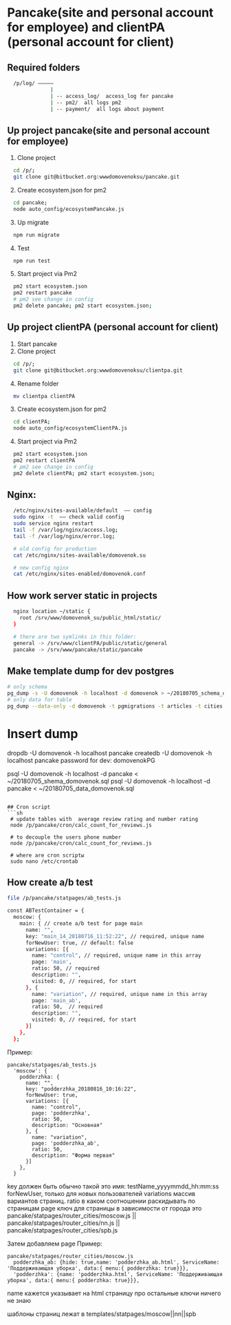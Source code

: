 # Pancake(site and personal account for employee) and clientPA (personal account for client)

## Required folders
```sh
  /p/log/ –––––
              |
              | -- access_log/  access_log for pancake
              | -- pm2/  all logs pm2
              | -- payment/  all logs about payment

```


## Up project pancake(site and personal account for employee)
1. Clone project
```sh
  cd /p/;
  git clone git@bitbucket.org:wwwdomovenoksu/pancake.git
```
2. Create ecosystem.json for pm2
```sh
  cd pancake;
  node auto_config/ecosystemPancake.js
```
3. Up migrate
```sh
  npm run migrate
```
4. Test
```sh
  npm run test
```
5. Start project via Pm2
```sh
  pm2 start ecosystem.json
  pm2 restart pancake
  # pm2 see change in config
  pm2 delete pancake; pm2 start ecosystem.json;
```


## Up project clientPA (personal account for client)
1. Start pancake
2. Clone project
```sh
  cd /p/;
  git clone git@bitbucket.org:wwwdomovenoksu/clientpa.git
```
4. Rename folder
```sh
  mv clientpa clientPA
```
3. Create ecosystem.json for pm2
```sh
  cd clientPA;
  node auto_config/ecosystemClientPA.js
```
4. Start project via Pm2
```sh
  pm2 start ecosystem.json
  pm2 restart clientPA
  # pm2 see change in config
  pm2 delete clientPA; pm2 start ecosystem.json;
```

## Nginx:
```sh
  /etc/nginx/sites-available/default  –– config
  sudo nginx -t  –– check valid config
  sudo service nginx restart
  tail -f /var/log/nginx/access.log;
  tail -f /var/log/nginx/error.log;

  # old config for production
  cat /etc/nginx/sites-available/domovenok.su

  # new config nginx
  cat /etc/nginx/sites-enabled/domovenok.conf
```

## How work server static in projects
```sh
  nginx location ~/static {
    root /srv/www/domovenok_su/public_html/static/
  }

  # there are two symlinks in this folder:
  general -> /srv/www/clientPA/public/static/general
  pancake -> /srv/www/pancake/static/pancake

```

## Make template dump for dev postgres
```sh
# only schema
pg_dump -s -U domovenok -h localhost -d domovenok > ~/20180705_schema_domovenok.sql
# only data for table
pg_dump --data-only -d domovenok -t pgmigrations -t articles -t cities -t phones -t employee_news -t news -t payments -t pictures -t reviews -t reviews_count -t reviews_average_rating  -t short_url > ~/20180705_data_domovenok.sql
```

# Insert dump
dropdb -U domovenok -h localhost pancake
createdb -U domovenok -h localhost pancake
password for dev: domovenokPG

psql -U domovenok -h localhost -d pancake < ~/20180705_shema_domovenok.sql
psql -U domovenok -h localhost -d pancake < ~/20180705_data_domovenok.sql
```

## Cron script
```sh
 # update tables with  average review rating and number rating
 node /p/pancake/cron/calc_count_for_reviews.js

 # to decouple the users phone number
 node /p/pancake/cron/calc_count_for_reviews.js

 # where are cron scriptы
 sudo nano /etc/crontab
```

## How create a/b test
```sh
file /p/pancake/statpages/ab_tests.js

const ABTestContainer = {
  moscow: {
    main: { // create a/b test for page main
      name: "",
      key: "main_14_20180716_11:52:22", // required, unique name
      forNewUser: true, // default: false
      variations: [{
        name: "control", // required, unique name in this array
        page: 'main',
        ratio: 50, // required
        description: "",
        visited: 0, // required, for start
      }, {
        name: "variation", // required, unique name in this array
        page: 'main_ab',
        ratio: 50,  // required
        description: "",
        visited: 0, // required, for start
      }]
    },
  };
```
Пример:

```
pancake/statpages/ab_tests.js
  'moscow': {
    podderzhka: {
      name: "",
      key: "podderzhka_20180816_10:16:22",
      forNewUser: true,
      variations: [{
        name: "control",
        page: 'podderzhka',
        ratio: 50,
        description: "Основная"
      }, {
        name: "variation",
        page: 'podderzhka_ab',
        ratio: 50,
        description: "Форма первая"
      }]
    },
  }
```
key должен быть обычно такой это имя: testName_yyyymmdd_hh:mm:ss
forNewUser, только для новых пользователей
variations массив вариантов страниц.
ratio в каком соотношении раскидывать по страницам
page ключ для страницы в зависимости от города это pancake/statpages/router_cities/moscow.js || pancake/statpages/router_cities/nn.js || pancake/statpages/router_cities/spb.js

Затем добавляем page
Пример:
```
pancake/statpages/router_cities/moscow.js
  podderzhka_ab: {hide: true,name: 'podderzhka_ab.html', ServiceName: 'Поддерживающая уборка', data:{ menu:{ podderzhka: true}}},
  'podderzhka': {name: 'podderzhka.html', ServiceName: 'Поддерживающая уборка', data:{ menu:{ podderzhka: true}}},
```
name кажется указывает на html страницу
про остальные ключи ничего не знаю

шаблоны страниц лежат в templates/statpages/moscow||nn||spb